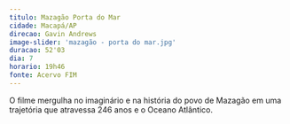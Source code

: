 ```yaml
---
titulo: Mazagão Porta do Mar
cidade: Macapá/AP
direcao: Gavin Andrews
image-slider: 'mazagão - porta do mar.jpg'
duracao: 52'03
dia: 7
horario: 19h46
fonte: Acervo FIM
---
```

O filme mergulha no imaginário e na história do povo de Mazagão em uma trajetória que atravessa 246 anos e o Oceano Atlântico.
